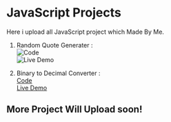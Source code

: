 # JavaScript Projects
Here i upload all JavaScript project which Made By Me.

1. Random Quote Generater : <br>
![Code](https://github.com/dhruvdankhara/JavaScript-Project/tree/main/Random-Quote)<br>
![Live Demo](https://benevolent-marigold-88d03f.netlify.app/)<br>

2. Binary to Decimal Converter : <br>
[Code](https://github.com/dhruvdankhara/JavaScript-Project/tree/main/Binary-to-Decimal-Converter)<br>
[Live Demo](https://comforting-granita-c8c8d9.netlify.app/)<br>

## More Project Will Upload soon!
